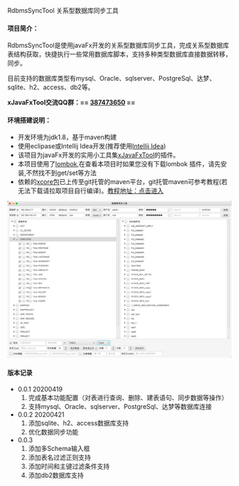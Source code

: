 RdbmsSyncTool 关系型数据库同步工具

#### 项目简介：
RdbmsSyncTool是使用javaFx开发的关系型数据库同步工具，完成关系型数据库表结构获取，快捷执行一些常用数据库脚本，支持多种类型数据库直接数据转移，同步。

目前支持的数据库类型有mysql、Oracle、sqlserver、PostgreSql、达梦、sqlite、h2、access、db2等。

**xJavaFxTool交流QQ群：== [387473650](https://jq.qq.com/?_wv=1027&k=59UDEAD) ==**

#### 环境搭建说明：
- 开发环境为jdk1.8，基于maven构建
- 使用eclipase或Intellij Idea开发(推荐使用[Intellij Idea](https://www.jetbrains.com/?from=xJavaFxTool))
- 该项目为javaFx开发的实用小工具集[xJavaFxTool](https://gitee.com/xwintop/xJavaFxTool)的插件。
- 本项目使用了[lombok](https://projectlombok.org/),在查看本项目时如果您没有下载lombok 插件，请先安装,不然找不到get/set等方法
- 依赖的[xcore包](https://gitee.com/xwintop/xcore)已上传至git托管的maven平台，git托管maven可参考教程(若无法下载请拉取项目自行编译)。[教程地址：点击进入](http://blog.csdn.net/u011747754/article/details/78574026)

![数据库同步工具.png](images/数据库同步工具.png)

#### 版本记录
- 0.0.1  20200419
  1. 完成基本功能配置（对表进行查询、删除、建表语句、同步数据等操作）
  2. 支持mysql、Oracle、sqlserver、PostgreSql、达梦等数据库连接
- 0.0.2  20200421
  1. 添加sqlite、h2、access数据库支持
  2. 优化数据同步功能
- 0.0.3
  1. 添加多Schema输入框
  2. 添加表名过滤正则支持
  3. 添加时间和主键过滤条件支持
  4. 添加db2数据库支持
